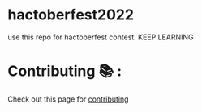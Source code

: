 # hactoberfest2022
use this repo for hactoberfest contest. KEEP LEARNING 
# Contributing :books: :
Check out this page for [contributing](https://github.com/bishweashwarsukla/hactoberfest2022/blob/main/CONTRIBUTING.md)
